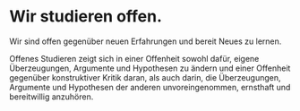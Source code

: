 <!---
   NAME - The NAME of this project is:
ethos

  FILE - The FILENAME of the current file is:
/v4a4.md

  CREATION - This project was CREATED on:
2017-01-28-16:15:00 UTC

  MODIFICATION - This project was last MODIFIED on:
2017-01-28-16:15:00 UTC

  VERSION - The current VERSION of this project is:
<git-commit-hash>-2017-01-28-16:15:00 UTC

  CREATOR(S) - This project was CREATED by:
Michael Czechowski, Martin Maga

  CONTACT - You can CONTACT the creator(s) or developer(s) of this project at:
E-Mail: mail@martinmaga.de

  COPYRIGHT - The COPYRIGHT holder of this project is:
COPYRIGHT (c) 2016 Martin Maga

  LICENSE - This project is LICENSED under the following license:
Martin Maga 2016 CC BY-SA 4.0 https://creativecommons.org

  SUBFILE – This is a SUBFILE! For more INFORMATION on this project go to:
/README.md
--->

# Wir studieren offen.

Wir sind offen gegenüber neuen Erfahrungen und bereit Neues zu lernen.



Offenes Studieren zeigt sich in einer Offenheit sowohl dafür, eigene Überzeugungen, Argumente und Hypothesen zu ändern und einer Offenheit gegenüber konstruktiver Kritik daran, als auch darin, die Überzeugungen, Argumente und Hypothesen der anderen unvoreingenommen, ernsthaft und bereitwillig anzuhören.
